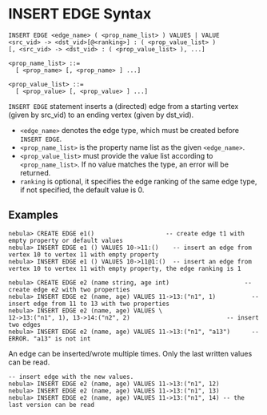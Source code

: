 # INSERT EDGE Syntax

```ngql
INSERT EDGE <edge_name> ( <prop_name_list> ) VALUES | VALUE
<src_vid> -> <dst_vid>[@<ranking>] : ( <prop_value_list> )
[, <src_vid> -> <dst_vid> : ( <prop_value_list> ), ...]

<prop_name_list> ::=
  [ <prop_name> [, <prop_name> ] ...]

<prop_value_list> ::=
  [ <prop_value> [, <prop_value> ] ...]
```

`INSERT EDGE` statement inserts a (directed) edge from a starting vertex (given by src_vid) to an ending vertex (given by dst_vid).

* `<edge_name>` denotes the edge type, which must be created before `INSERT EDGE`.
* `<prop_name_list>` is the property name list as the given `<edge_name>`.
* `<prop_value_list>` must provide the value list according to `<prop_name_list>`. If no value matches the type, an error will be returned.
* `ranking` is optional, it specifies the edge ranking of the same edge type, if not specified, the default value is 0.

## Examples

```ngql
nebula> CREATE EDGE e1()                    -- create edge t1 with empty property or default values
nebula> INSERT EDGE e1 () VALUES 10->11:()    -- insert an edge from vertex 10 to vertex 11 with empty property
nebula> INSERT EDGE e1 () VALUES 10->11@1:()  -- insert an edge from vertex 10 to vertex 11 with empty property, the edge ranking is 1
```

```ngql
nebula> CREATE EDGE e2 (name string, age int)                     -- create edge e2 with two properties
nebula> INSERT EDGE e2 (name, age) VALUES 11->13:("n1", 1)          -- insert edge from 11 to 13 with two properties
nebula> INSERT EDGE e2 (name, age) VALUES \
12->13:("n1", 1), 13->14:("n2", 2)                           -- insert two edges
nebula> INSERT EDGE e2 (name, age) VALUES 11->13:("n1", "a13")      -- ERROR. "a13" is not int
```

An edge can be inserted/wrote multiple times. Only the last written values can be read.

```ngql
-- insert edge with the new values.
nebula> INSERT EDGE e2 (name, age) VALUES 11->13:("n1", 12)
nebula> INSERT EDGE e2 (name, age) VALUES 11->13:("n1", 13)
nebula> INSERT EDGE e2 (name, age) VALUES 11->13:("n1", 14) -- the last version can be read
```
